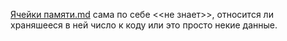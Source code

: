 [Ячейки памяти.md](Ячейки%20памяти.md) сама по себе <<не знает>>, относится ли храняшееся в ней число к коду или это просто некие данные.